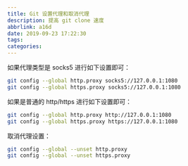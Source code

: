 ```yaml
---
title: Git 设置代理和取消代理
description: 提高 git clone 速度
abbrlink: a16d
date: 2019-09-23 17:22:30
tags:
categories:
---
```



如果代理类型是 socks5 进行如下设置即可：

```bash
git config --global http.proxy socks5://127.0.0.1:1080
git config --global https.proxy socks5://127.0.0.1:1080
```

如果是普通的 http/https 进行如下设置即可：

```bash
git config --global http.proxy http://127.0.0.1:1080
git config --global https.proxy https://127.0.0.1:1080
```

取消代理设置：

```bash
git config --global --unset http.proxy
git config --global --unset https.proxy
```
